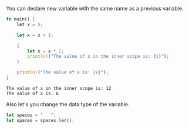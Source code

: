You can declare new variable with the same name as a previous variable. 

```rust
fn main() {
    let x = 5;

    let x = x + 1;

    {
        let x = x * 2;
        println!("The value of x in the inner scope is: {x}");
    }

    println!("The value of x is: {x}");
}
```

```
The value of x in the inner scope is: 12
The value of x is: 6
```

Also let's you change the data type of the variable.

```rust
let spaces = "   ";
let spaces = spaces.len();
```